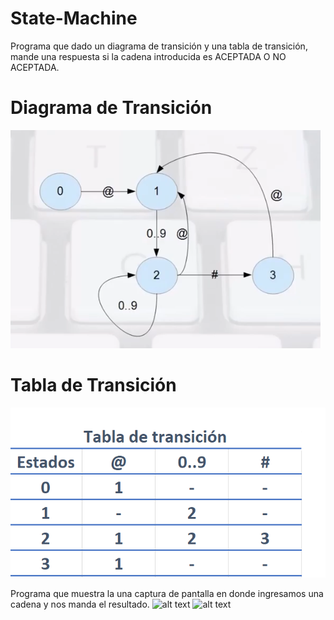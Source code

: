 # State-Machine

Programa que dado un diagrama de transición y una tabla de transición, mande una respuesta si la cadena introducida es ACEPTADA O NO ACEPTADA. 

# Diagrama de Transición
![alt text](https://github.com/ryu-ed/State-Machine/raw/master/images/afd.PNG " ")


# Tabla de Transición
![alt text](https://github.com/ryu-ed/State-Machine/raw/master/images/TT.PNG " ")


Programa que muestra la una captura de pantalla en donde ingresamos una cadena <X> y nos manda el resultado.
![alt text](https://github.com/ryu-ed/State-Machine/raw/master/images/aceptado.PNG " ")
![alt text](https://github.com/ryu-ed/State-Machine/raw/master/images/noaceptado.PNG " ")
 
